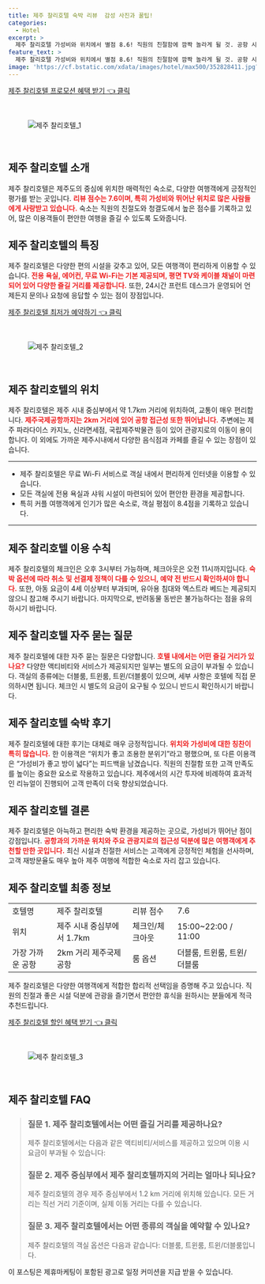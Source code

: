 ```yaml
---
title: 제주 찰리호텔 숙박 리뷰  감성 사진과 꿀팁!
categories:
  - Hotel
excerpt: >
  제주 찰리호텔 가성비와 위치에서 별점 8.6! 직원의 친절함에 깜짝 놀라게 될 것. 공항 시내와 근접해 여행 편의성까지 더한 완벽한 선택! 무료 WiFi와 깨끗한 객실이 기다리고 있습니다.
feature_text: >
  제주 찰리호텔 가성비와 위치에서 별점 8.6! 직원의 친절함에 깜짝 놀라게 될 것. 공항 시내와 근접해 여행 편의성까지 더한 완벽한 선택! 무료 WiFi와 깨끗한 객실이 기다리고 있습니다.
image: 'https://cf.bstatic.com/xdata/images/hotel/max500/352828411.jpg?k=6e2dce2c46a26d3d14d89e5b7f60ad34af3914b3340854f1ad85efff5dae790e&o=&hp=1'
---
```


<p><a class="modoo-button" href="https://tinyurl.com/24opvm28" rel="nofollow noopener">제주 찰리호텔 프로모션 혜택 받기 👈 클릭</a></p><br/>
<figure class="image"><img alt="제주 찰리호텔_1" src="https://cf.bstatic.com/xdata/images/hotel/max1024x768/346319114.jpg?k=fc9918a07dd50398c8c68259629a18b243a4619d26d75361915acde120d04fe0&amp;o=&amp;hp=1"/></figure><br/>

<h2 id="제주-찰리호텔-소개">제주 찰리호텔 소개</h2>
<p>제주 찰리호텔은 제주도의 중심에 위치한 매력적인 숙소로, 다양한 여행객에게 긍정적인 평가를 받는 곳입니다. <b><span style="color: #ee2323;">리뷰 점수는 7.6이며, 특히 가성비와 뛰어난 위치로 많은 사람들에게 사랑받고 있습니다.</span></b> 숙소는 직원의 친절도와 청결도에서 높은 점수를 기록하고 있어, 많은 이용객들이 편안한 여행을 즐길 수 있도록 도와줍니다.</p>
<h2 id="제주-찰리호텔-특징">제주 찰리호텔의 특징</h2>
<p>제주 찰리호텔은 다양한 편의 시설을 갖추고 있어, 모든 여행객이 편리하게 이용할 수 있습니다. <b><span style="color: #ee2323;">전용 욕실, 에어컨, 무료 Wi-Fi는 기본 제공되며, 평면 TV와 케이블 채널이 마련되어 있어 다양한 즐길 거리를 제공합니다.</span></b> 또한, 24시간 프런트 데스크가 운영되어 언제든지 문의나 요청에 응답할 수 있는 점이 장점입니다.</p>
<p><a class="modoo-button" href="https://tinyurl.com/24opvm28" rel="nofollow noopener">제주 찰리호텔 최저가 예약하기 👈 클릭</a></p><br/>
<figure class="image"><img alt="제주 찰리호텔_2" src="https://cf.bstatic.com/xdata/images/hotel/max500/352828411.jpg?k=6e2dce2c46a26d3d14d89e5b7f60ad34af3914b3340854f1ad85efff5dae790e&amp;o=&amp;hp=1"/></figure><br/>
<h2 id="제주-찰리호텔-위치">제주 찰리호텔의 위치</h2>
<p>제주 찰리호텔은 제주 시내 중심부에서 약 1.7km 거리에 위치하여, 교통이 매우 편리합니다. <b><span style="color: #ee2323;">제주국제공항까지는 2km 거리에 있어 공항 접근성 또한 뛰어납니다.</span></b> 주변에는 제주 파라다이스 카지노, 신라면세점, 국립제주박물관 등이 있어 관광지로의 이동이 용이합니다. 이 외에도 가까운 제주시내에서 다양한 음식점과 카페를 즐길 수 있는 장점이 있습니다.</p>
<hr/>
<ul>
<li>제주 찰리호텔은 무료 Wi-Fi 서비스로 객실 내에서 편리하게 인터넷을 이용할 수 있습니다.</li>
<li>모든 객실에 전용 욕실과 샤워 시설이 마련되어 있어 편안한 환경을 제공합니다.</li>
<li>특히 커플 여행객에게 인기가 많은 숙소로, 객실 평점이 8.4점을 기록하고 있습니다.</li>
</ul>
<hr/>
<h2 id="제주-찰리호텔-이용수칙">제주 찰리호텔 이용 수칙</h2>
<p>제주 찰리호텔의 체크인은 오후 3시부터 가능하며, 체크아웃은 오전 11시까지입니다. <b><span style="color: #ee2323;">숙박 옵션에 따라 취소 및 선결제 정책이 다를 수 있으니, 예약 전 반드시 확인하셔야 합니다.</span></b> 또한, 아동 요금이 4세 이상부터 부과되며, 유아용 침대와 엑스트라 베드는 제공되지 않으니 참고해 주시기 바랍니다. 마지막으로, 반려동물 동반은 불가능하다는 점을 유의하시기 바랍니다.</p>
<h2 id="제주-찰리호텔-자주-묻는-질문">제주 찰리호텔 자주 묻는 질문</h2>
<p>제주 찰리호텔에 대한 자주 묻는 질문은 다양합니다. <b><span style="color: #ee2323;">호텔 내에서는 어떤 즐길 거리가 있나요?</span></b> 다양한 액티비티와 서비스가 제공되지만 일부는 별도의 요금이 부과될 수 있습니다. 객실의 종류에는 더블룸, 트윈룸, 트윈/더블룸이 있으며, 세부 사항은 호텔에 직접 문의하시면 됩니다. 체크인 시 별도의 요금이 요구될 수 있으니 반드시 확인하시기 바랍니다.</p>
<h2 id="제주-찰리호텔-숙박후기">제주 찰리호텔 숙박 후기</h2>
<p>제주 찰리호텔에 대한 후기는 대체로 매우 긍정적입니다. <b><span style="color: #ee2323;">위치와 가성비에 대한 칭찬이 특히 많습니다.</span></b> 한 이용객은 “위치가 좋고 조용한 분위기”라고 평했으며, 또 다른 이용객은 “가성비가 좋고 방이 넓다”는 피드백을 남겼습니다. 직원의 친절함 또한 고객 만족도를 높이는 중요한 요소로 작용하고 있습니다. 제주에서의 시간 투자에 비례하여 효과적인 리뉴얼이 진행되어 고객 만족이 더욱 향상되었습니다.</p>
<h2 id="제주-찰리호텔-결론">제주 찰리호텔 결론</h2>
<p>제주 찰리호텔은 아늑하고 편리한 숙박 환경을 제공하는 곳으로, 가성비가 뛰어난 점이 강점입니다. <b><span style="color: #ee2323;">공항과의 가까운 위치와 주요 관광지로의 접근성 덕분에 많은 여행객에게 추천할 만한 곳입니다.</span></b> 최신 시설과 친절한 서비스는 고객에게 긍정적인 체험을 선사하며, 고객 재방문율도 매우 높아 제주 여행에 적합한 숙소로 자리 잡고 있습니다.</p>
<h2 id="제주-찰리호텔-최종-정보">제주 찰리호텔 최종 정보</h2>
<table>
<tr>
<td>호텔명</td>
<td>제주 찰리호텔</td>
<td>리뷰 점수</td>
<td>7.6</td>
</tr>
<tr>
<td>위치</td>
<td>제주 시내 중심부에서 1.7km</td>
<td>체크인/체크아웃</td>
<td>15:00~22:00 / 11:00</td>
</tr>
<tr>
<td>가장 가까운 공항</td>
<td>2km 거리 제주국제공항</td>
<td>룸 옵션</td>
<td>더블룸, 트윈룸, 트윈/더블룸</td>
</tr>
</table>
<p>제주 찰리호텔은 다양한 여행객에게 적합한 합리적 선택임을 증명해 주고 있습니다. 직원의 친절과 좋은 시설 덕분에 관광을 즐기면서 편안한 휴식을 원하시는 분들에게 적극 추천드립니다.</p>

<p><a class="modoo-button" href="https://tinyurl.com/24opvm28" rel="nofollow noopener">제주 찰리호텔 할인 혜택 받기 👈 클릭</a></p><br>

<figure class="image"><img src="https://cf.bstatic.com/xdata/images/hotel/max500/352828094.jpg?k=150b1a2861ee4830c357962a54b8ff3d5e3b976c65e4cc2ab1c618c1802f1c80&o=&hp=1" alt="제주 찰리호텔_3"></figure><br>
<h2 id="제주 찰리호텔_FAQ">제주 찰리호텔 FAQ</h2>
<div itemscope="" itemtype="https://schema.org/FAQPage"> 
<blockquote> 
<div itemscope="" itemprop="mainEntity" itemtype="https://schema.org/Question"> 
<h3 id="질문_1" itemprop="name">질문 1. 제주 찰리호텔에서는 어떤 즐길 거리를 제공하나요?</h3> 
<div itemscope="" itemprop="acceptedAnswer" itemtype="https://schema.org/Answer"> 
<span itemprop="text"> 
<p>제주 찰리호텔에서는 다음과 같은 액티비티/서비스를 제공하고 있으며 이용 시 요금이 부과될 수 있습니다:</p> 
</span> 
</div> 
</div> 

<div itemscope="" itemprop="mainEntity" itemtype="https://schema.org/Question"> 
<h3 id="질문_2" itemprop="name">질문 2. 제주 중심부에서 제주 찰리호텔까지의 거리는 얼마나 되나요?</h3> 
<div itemscope="" itemprop="acceptedAnswer" itemtype="https://schema.org/Answer"> 
<span itemprop="text"> 
<p>제주 찰리호텔의 경우 제주 중심부에서 1.2 km 거리에 위치해 있습니다. 모든 거리는 직선 거리 기준이며, 실제 이동 거리는 다를 수 있습니다.</p> 
</span> 
</div> 
</div> 

<div itemscope="" itemprop="mainEntity" itemtype="https://schema.org/Question"> 
<h3 id="질문_3" itemprop="name">질문 3. 제주 찰리호텔에서는 어떤 종류의 객실을 예약할 수 있나요?</h3> 
<div itemscope="" itemprop="acceptedAnswer" itemtype="https://schema.org/Answer"> 
<span itemprop="text"> 
<p>제주 찰리호텔의 객실 옵션은 다음과 같습니다: 더블룸, 트윈룸, 트윈/더블룸입니다.</p> 
</span> 
</div> 
</div> 
</blockquote> 
</div><p>이 포스팅은 제휴마케팅이 포함된 광고로 일정 커미션을 지급 받을 수 있습니다.</p>

